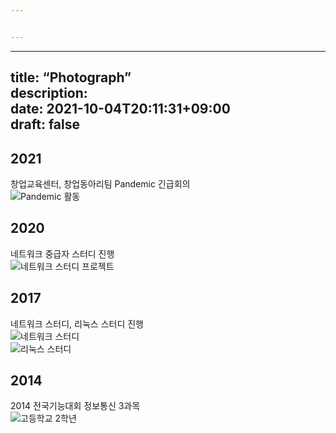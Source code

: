 ```yaml
---


---
```


<hr>
<h2 id="title-photographdescriptiondate-2021-10-04t2011310900draft-false">title: “Photograph”<br>
description:<br>
date: 2021-10-04T20:11:31+09:00<br>
draft: false</h2>
<h2 id="section">2021</h2>
<p>창업교육센터, 창업동아리팀 Pandemic 긴급회의<br>
<img src="photograph/05.png" alt="Pandemic 활동"></p>
<h2 id="section-1">2020</h2>
<p>네트워크 중급자 스터디 진행<br>
<img src="photograph/04.png" alt="네트워크 스터디 프로젝트"></p>
<h2 id="section-2">2017</h2>
<p>네트워크 스터디, 리눅스 스터디 진행<br>
<img src="photograph/03.png" alt="네트워크 스터디"><br>
<img src="photograph/02.jpg" alt="리눅스 스터디"></p>
<h2 id="section-3">2014</h2>
<p>2014 전국기능대회 정보통신 3과목<br>
<img src="photograph/01.png" alt="고등학교 2학년"></p>

